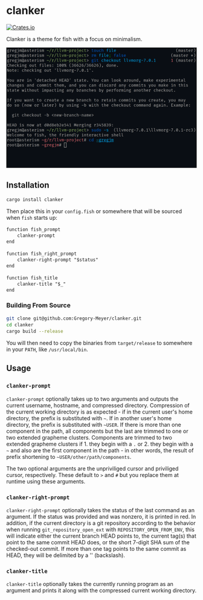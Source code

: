 # clanker

[![Crates.io](https://img.shields.io/crates/v/clanker.svg)](https://crates.io/crates/clanker)

Clanker is a theme for fish with a focus on minimalism.

![Clanker demo](demo.png)

## Installation

```sh
cargo install clanker
```

Then place this in your `config.fish` or somewhere that will be sourced when
`fish` starts up:

```fish
function fish_prompt
    clanker-prompt
end

function fish_right_prompt
    clanker-right-prompt "$status"
end

function fish_title
    clanker-title "$_"
end
```

### Building From Source

```sh
git clone git@github.com:Gregory-Meyer/clanker.git
cd clanker
cargo build --release
```

You will then need to copy the binaries from `target/release` to somewhere in
your `PATH`, like `/usr/local/bin`.

## Usage

### `clanker-prompt`

`clanker-prompt` optionally takes up to two arguments and outputs the current
username, hostname, and compressed directory. Compression of the current
working directory is as expected - if in the current user's home directory, the
prefix is substituted with `~`. If in another user's home directory, the prefix
is substituted with `~USER`. If there is more than one component in the path,
all components but the last are trimmed to one or two extended grapheme
clusters. Components are trimmed to two extended grapheme clusters if 1. they
begin with a `.` or 2. they begin with a `~` and also are the first component
in the path - in other words, the result of prefix shortening to
`~USER/other/path/components`.

The two optional arguments are the unpriviliged cursor and priviliged cursor,
respectively. These default to `>` and `#` but you replace them at runtime
using these arguments.

### `clanker-right-prompt`

`clanker-right-prompt` optionally takes the status of the last command as an
argument. If the status was provided and was nonzero, it is printed in red. In
addition, if the current directory is a git repository according to the
behavior when running `git_repository_open_ext` with
`REPOSITORY_OPEN_FROM_ENV`, this will indicate either the current branch HEAD
points to, the current tag(s) that point to the same commit HEAD does, or the
short 7-digit SHA sum of the checked-out commit. If more than one tag points
to the same commit as HEAD, they will be delimited by a '\' (backslash).

### `clanker-title`

`clanker-title` optionally takes the currently running program as an argument
and prints it along with the compressed current working directory.
